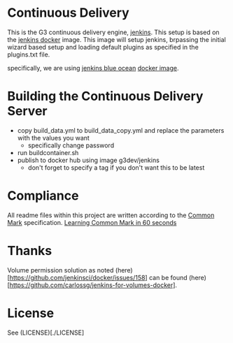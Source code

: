 # Continuous Delivery

This is the G3 continuous delivery engine, [jenkins][jenkins]. This setup is based on the 
[jenkins docker][jenkinsdocker] image. This image will setup jenkins, brpassing the initial wizard based setup and 
loading default plugins as specified in the plugins.txt file.

specifically, we are using [jenkins blue ocean][jenkinsblue] [docker image][jenkinsbluedocker].

# Building the Continuous Delivery Server
- copy build_data.yml to build_data_copy.yml and replace the parameters with the values you want
  - specifically change password
- run buildcontainer.sh
- publish to docker hub using image g3dev/jenkins
  - don't forget to specify a tag if you don't want this to be latest

# Compliance

All readme files within this project are written according to the [Common Mark][commonmark] specification.
[Learning Common Mark in 60 seconds][commonmarkhelp]

[commonmark]:http://commonmark.org/
[commonmarkhelp]:http://commonmark.org/help/
[jenkins]:https://jenkins.io/
[jenkinsdocker]:https://hub.docker.com/r/jenkins/jenkins/
[jenkinsblue]:https://jenkins.io/projects/blueocean/
[jenkinsbluedocker]:https://hub.docker.com/r/jenkinsci/blueocean/

# Thanks

Volume permission solution as noted (here)[https://github.com/jenkinsci/docker/issues/158] can be found (here)[https://github.com/carlossg/jenkins-for-volumes-docker].

# License

See (LICENSE)[./LICENSE]